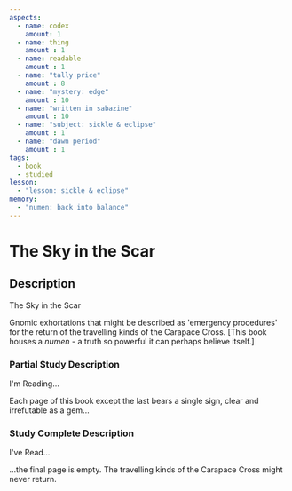 ```yaml
---
aspects: 
  - name: codex
    amount: 1
  - name: thing
    amount : 1
  - name: readable
    amount : 1
  - name: "tally price"
    amount : 8
  - name: "mystery: edge"
    amount : 10
  - name: "written in sabazine"
    amount : 10
  - name: "subject: sickle & eclipse"
    amount : 1
  - name: "dawn period"
    amount : 1
tags:
  - book
  - studied
lesson:
  - "lesson: sickle & eclipse"
memory:
  - "numen: back into balance"
---
```


# The Sky in the Scar

## Description
The Sky in the Scar

Gnomic exhortations that might be described as 'emergency procedures' for the return of the travelling kinds of the Carapace Cross. [This book houses a <i>numen</i> - a truth so powerful it can perhaps believe itself.]
### Partial Study Description
I'm Reading...

Each page of this book except the last bears a single sign, clear and irrefutable as a gem... 
### Study Complete Description
I've Read...

…the final page is empty. The travelling kinds of the Carapace Cross might never return.